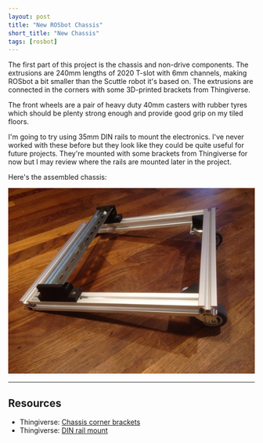 ```yaml
---
layout: post
title: "New ROSbot Chassis"
short_title: "New Chassis"
tags: [rosbot]
---
```


The first part of this project is the chassis and non-drive components.  The extrusions are 240mm lengths of 2020 T-slot with 6mm channels, making ROSbot a bit smaller than the Scuttle robot it's based on.  The extrusions are connected in the corners with some 3D-printed brackets from Thingiverse.

The front wheels are a pair of heavy duty 40mm casters with rubber tyres which should be plenty strong enough and provide good grip on my tiled floors.

I'm going to try using 35mm DIN rails to mount the electronics.  I've never worked with these before but they look like they could be quite useful for future projects.  They're mounted with some brackets from Thingiverse for now but I may review where the rails are mounted later in the project.

Here's the assembled chassis:

![](/images/rosbot/IMG_0570.tn.jpg)

___

## Resources

 * Thingiverse: [Chassis corner brackets](https://www.thingiverse.com/thing:1597485)
 * Thingiverse: [DIN rail mount](https://www.thingiverse.com/thing:2847544)
